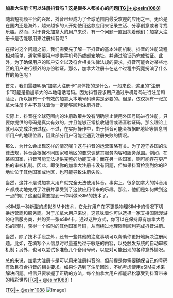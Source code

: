 **加拿大注册卡可以注册抖音吗？这是很多人都关心的问题[[TG💪+ @esim1088](https://t.me/s/esim1088)]**

随着短视频平台的兴起，抖音已经成为了全球范围内最受欢迎的应用之一。无论是在国内还是海外，越来越多的人开始使用这款应用来记录生活、分享创意或者寻找乐趣。然而，对于身处加拿大的用户来说，有一个问题一直困扰着他们：加拿大注册卡是否能够用来注册抖音呢？

在探讨这个问题之前，我们需要先了解一下抖音的基本注册机制。抖音的注册流程相对简单，通常需要用户提供手机号码或邮箱地址，并通过验证码完成验证。此外，为了确保用户的账户安全以及符合相关法律法规的要求，抖音可能会对某些地区的用户进行额外的身份验证。那么，加拿大注册卡在这个过程中究竟扮演了什么样的角色呢？

首先，我们需要明确“加拿大注册卡”具体指的是什么。一般来说，这里的“注册卡”可能是指加拿大的本地电话号码。因为抖音要求用户通过手机号码进行注册和验证，所以拥有一个有效的加拿大本地号码确实是必要的。但是，仅仅拥有一张加拿大注册卡并不意味着你一定能够顺利注册抖音。

实际上，抖音在全球范围内的注册政策并没有明确禁止使用外国号码进行注册。只要你提供的号码是真实有效的，并且能够正常接收短信或语音验证码，那么理论上就可以完成注册过程。不过，在实际操作中，由于抖音可能会根据IP地址等信息判断用户的地理位置，因此部分用户可能会遇到注册失败的情况。

那么，为什么会出现这样的情况呢？这与抖音的运营策略有关。为了遵守各国的法律法规，抖音会根据不同国家和地区的要求调整其服务内容和服务范围。例如，在某些国家，抖音可能无法提供完整的功能支持；而在另一些国家，则可能存在更严格的审核机制。因此，即使你的加拿大注册卡没有问题，但如果抖音检测到你的IP地址位于其他国家或地区，也可能导致注册失败。

当然，这并不是说加拿大用户就完全无法使用抖音。事实上，很多加拿大的抖音用户都成功地完成了注册并享受到了这款应用带来的乐趣。那么，他们是如何做到这一点的呢？这里就需要提到一种叫做eSIM的技术了。

eSIM是一种新型的虚拟SIM卡技术，它允许用户在不更换物理SIM卡的情况下切换运营商和服务商。对于加拿大用户来说，这意味着你可以选择一家支持国际漫游的电信服务商，并购买一张eSIM卡。通过这种方式，你可以在保持原有加拿大号码的同时，获得一个临时的其他国家号码，从而绕过地理限制顺利完成抖音注册。

当然，除了技术手段之外，还有一些其他的注意事项可以帮助你更好地解决注册问题。比如，在填写个人信息时尽量避免过于敏感的内容，以免触发系统的自动审核机制；另外，也可以尝试多准备几个备用号码，以应对可能出现的各种意外情况。

总的来说，加拿大注册卡是可以用来注册抖音的，但前提是你需要确保自己的号码有效且符合抖音的相关要求。如果你遇到了注册困难，不妨考虑使用eSIM技术来解决问题。相信只要掌握了正确的方法，每个加拿大用户都能轻松享受到抖音带来的精彩世界[[TG💪+ @esim1088](https://t.me/s/esim1088)]！

[[TG💪+ @esim1088](https://t.me/s/esim1088) ![Image](https://i.postimg.cc/4NQfJmqS/Snipaste-2025-05-13-00-14-12.png)]